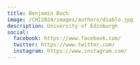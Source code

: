 ```yaml
---
title: Benjamin Bach
image: /CHI2024/images/authors/diablo.jpg
description: University of Edinburgh
social:
  facebook: https://www.facebook.com/
  twitter: https://www.twitter.com/
  instagram: https://www.instagram.com/
---
```

